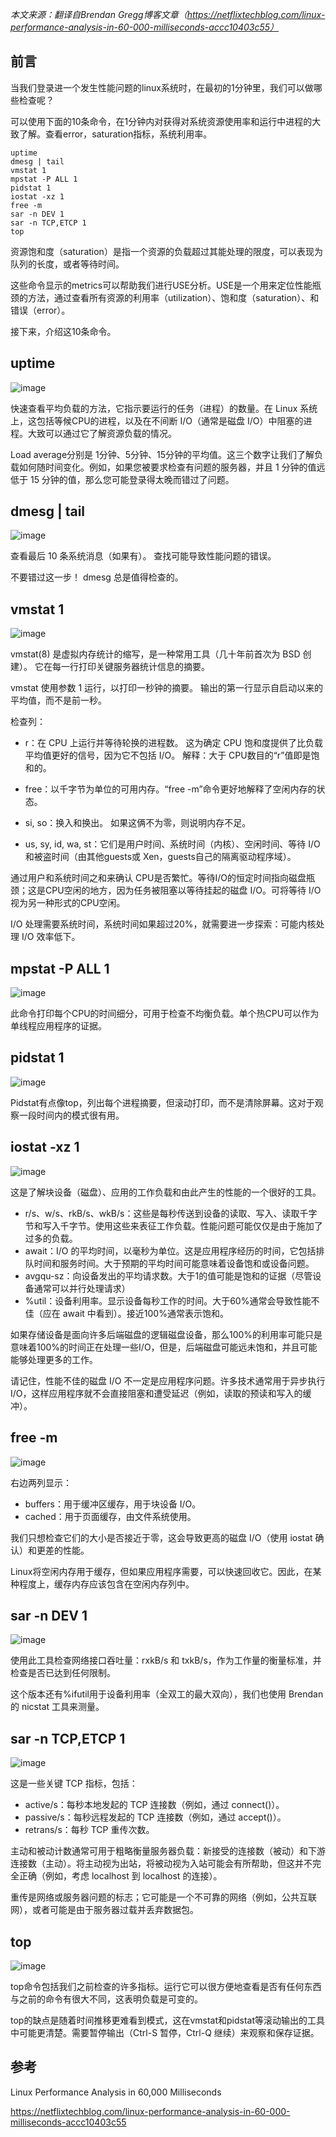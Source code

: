 *本文来源：翻译自Brendan Gregg博客文章（https://netflixtechblog.com/linux-performance-analysis-in-60-000-milliseconds-accc10403c55）*

## 前言

当我们登录进一个发生性能问题的linux系统时，在最初的1分钟里，我们可以做哪些检查呢？

可以使用下面的10条命令，在1分钟内对获得对系统资源使用率和运行中进程的大致了解。查看error，saturation指标，系统利用率。

```
uptime
dmesg | tail
vmstat 1
mpstat -P ALL 1
pidstat 1
iostat -xz 1
free -m
sar -n DEV 1
sar -n TCP,ETCP 1
top
```

资源饱和度（saturation）是指一个资源的负载超过其能处理的限度，可以表现为队列的长度，或者等待时间。

这些命令显示的metrics可以帮助我们进行USE分析。USE是一个用来定位性能瓶颈的方法，通过查看所有资源的利用率（utilization）、饱和度（saturation）、和错误（error）。

接下来，介绍这10条命令。

## uptime

![image](https://user-images.githubusercontent.com/26591790/167988258-2740d403-05e8-4231-b98c-71a20a6d2ed5.png)

快速查看平均负载的方法，它指示要运行的任务（进程）的数量。在 Linux 系统上，这包括等候CPU的进程，以及在不间断 I/O（通常是磁盘 I/O）中阻塞的进程。大致可以通过它了解资源负载的情况。

Load average分别是 1分钟、5分钟、15分钟的平均值。这三个数字让我们了解负载如何随时间变化。例如，如果您被要求检查有问题的服务器，并且 1 分钟的值远低于 15 分钟的值，那么您可能登录得太晚而错过了问题。

## dmesg | tail

![image](https://user-images.githubusercontent.com/26591790/167988304-462e9968-7077-4bb4-a000-907a03dc7e8b.png)

查看最后 10 条系统消息（如果有）。 查找可能导致性能问题的错误。

不要错过这一步！ dmesg 总是值得检查的。

## vmstat 1

![image](https://user-images.githubusercontent.com/26591790/167988322-526ff2fe-1ed2-4dc9-aab9-0d2cde47ae8d.png)

vmstat(8) 是虚拟内存统计的缩写，是一种常用工具（几十年前首次为 BSD 创建）。 它在每一行打印关键服务器统计信息的摘要。

vmstat 使用参数 1 运行，以打印一秒钟的摘要。 输出的第一行显示自启动以来的平均值，而不是前一秒。

检查列：

- r：在 CPU 上运行并等待轮换的进程数。 这为确定 CPU 饱和度提供了比负载平均值更好的信号，因为它不包括 I/O。 解释：大于 CPU数目的“r”值即是饱和的。

- free：以千字节为单位的可用内存。“free -m”命令更好地解释了空闲内存的状态。

- si, so：换入和换出。 如果这俩不为零，则说明内存不足。

- us, sy, id, wa, st：它们是用户时间、系统时间（内核）、空闲时间、等待 I/O 和被盗时间（由其他guests或 Xen，guests自己的隔离驱动程序域）。

通过用户和系统时间之和来确认 CPU是否繁忙。等待I/O的恒定时间指向磁盘瓶颈；这是CPU空闲的地方，因为任务被阻塞以等待挂起的磁盘 I/O。可将等待 I/O 视为另一种形式的CPU空闲。

I/O 处理需要系统时间，系统时间如果超过20%，就需要进一步探索：可能内核处理 I/O 效率低下。


## mpstat -P ALL 1

![image](https://user-images.githubusercontent.com/26591790/167988367-d01668d5-1872-4a32-8ca3-4d117141dae3.png)

此命令打印每个CPU的时间细分，可用于检查不均衡负载。单个热CPU可以作为单线程应用程序的证据。

## pidstat 1

![image](https://user-images.githubusercontent.com/26591790/167988414-b3e65557-6cc1-45d1-972f-9af9ce0037b0.png)

Pidstat有点像top，列出每个进程摘要，但滚动打印，而不是清除屏幕。这对于观察一段时间内的模式很有用。

## iostat -xz 1

![image](https://user-images.githubusercontent.com/26591790/167988454-ff46ecd2-0b6b-428f-9608-111b214fe413.png)

这是了解块设备（磁盘）、应用的工作负载和由此产生的性能的一个很好的工具。

- r/s、w/s、rkB/s、wkB/s：这些是每秒传送到设备的读取、写入、读取千字节和写入千字节。使用这些来表征工作负载。性能问题可能仅仅是由于施加了过多的负载。
- await：I/O 的平均时间，以毫秒为单位。这是应用程序经历的时间，它包括排队时间和服务时间。大于预期的平均时间可能意味着设备饱和或设备问题。
- avgqu-sz：向设备发出的平均请求数。大于1的值可能是饱和的证据（尽管设备通常可以并行处理请求）
- %util：设备利用率。显示设备每秒工作的时间。大于60%通常会导致性能不佳（应在 await 中看到）。接近100%通常表示饱和。

如果存储设备是面向许多后端磁盘的逻辑磁盘设备，那么100%的利用率可能只是意味着100%的时间正在处理一些I/O，但是，后端磁盘可能远未饱和，并且可能能够处理更多的工作。

请记住，性能不佳的磁盘 I/O 不一定是应用程序问题。许多技术通常用于异步执行I/O，这样应用程序就不会直接阻塞和遭受延迟（例如，读取的预读和写入的缓冲）。

## free -m

![image](https://user-images.githubusercontent.com/26591790/167988478-c79ffb23-075f-4bc6-bdd1-efb0bb8ae3cc.png)

右边两列显示：

- buffers：用于缓冲区缓存，用于块设备 I/O。
- cached：用于页面缓存，由文件系统使用。

我们只想检查它们的大小是否接近于零，这会导致更高的磁盘 I/O（使用 iostat 确认）和更差的性能。 

Linux将空闲内存用于缓存，但如果应用程序需要，可以快速回收它。因此，在某种程度上，缓存内存应该包含在空闲内存列中。

## sar -n DEV 1

![image](https://user-images.githubusercontent.com/26591790/167988511-b3e1917f-1604-43fa-99c6-b2c48f7d3fd4.png)

使用此工具检查网络接口吞吐量：rxkB/s 和 txkB/s，作为工作量的衡量标准，并检查是否已达到任何限制。

这个版本还有%ifutil用于设备利用率（全双工的最大双向），我们也使用 Brendan 的 nicstat 工具来测量。

## sar -n TCP,ETCP 1

![image](https://user-images.githubusercontent.com/26591790/167988537-22a0f543-9819-4bcd-808d-3cc721838877.png)

这是一些关键 TCP 指标，包括：

- active/s：每秒本地发起的 TCP 连接数（例如，通过 connect()）。
- passive/s：每秒远程发起的 TCP 连接数（例如，通过 accept()）。
- retrans/s：每秒 TCP 重传次数。

主动和被动计数通常可用于粗略衡量服务器负载：新接受的连接数（被动）和下游连接数（主动）。将主动视为出站，将被动视为入站可能会有所帮助，但这并不完全正确（例如，考虑 localhost 到 localhost 的连接）。

重传是网络或服务器问题的标志；它可能是一个不可靠的网络（例如，公共互联网），或者可能是由于服务器过载并丢弃数据包。

## top

![image](https://user-images.githubusercontent.com/26591790/167988578-7c3d0a98-2fff-436a-8124-0620a795d22b.png)

top命令包括我们之前检查的许多指标。运行它可以很方便地查看是否有任何东西与之前的命令有很大不同，这表明负载是可变的。

top的缺点是随着时间推移更难看到模式，这在vmstat和pidstat等滚动输出的工具中可能更清楚。需要暂停输出（Ctrl-S 暂停，Ctrl-Q 继续）来观察和保存证据。

## 参考

Linux Performance Analysis in 60,000 Milliseconds

https://netflixtechblog.com/linux-performance-analysis-in-60-000-milliseconds-accc10403c55
